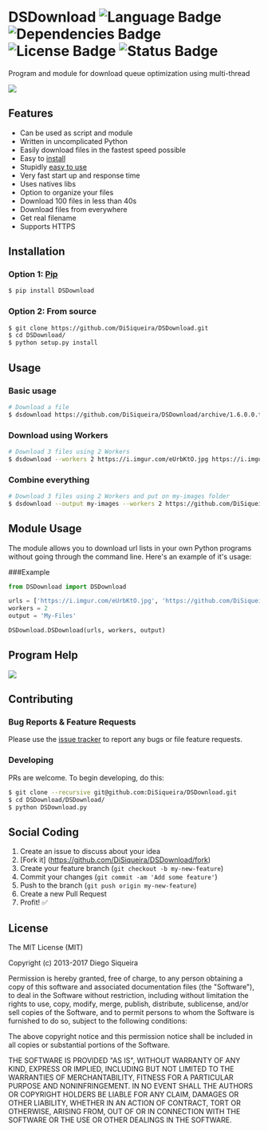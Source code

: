 # DSDownload ![Language Badge](https://img.shields.io/badge/Language-Python-red.svg) ![Dependencies Badge](https://img.shields.io/badge/Dependencies-None-brightgreen.svg) ![License Badge](https://img.shields.io/badge/License-MIT-blue.svg) ![Status Badge](https://img.shields.io/badge/Status-Stable-brightgreen.svg)

Program and module for download queue optimization using multi-thread

![](https://i.imgur.com/ytEp7fG.gif)

## Features

- Can be used as script and module
- Written in uncomplicated Python
- Easily download files in the fastest speed possible
- Easy to [install](https://github.com/DiSiqueira/DSDownload#installation)
- Stupidly [easy to use](https://github.com/DiSiqueira/DSDownload#usage)
- Very fast start up and response time
- Uses natives libs
- Option to organize your files
- Download 100 files in less than 40s
- Download files from everywhere
- Get real filename
- Supports HTTPS

## Installation

### Option 1: [Pip](https://pip.pypa.io/en/stable/installing/)

```bash
$ pip install DSDownload
```

### Option 2: From source

```bash
$ git clone https://github.com/DiSiqueira/DSDownload.git
$ cd DSDownload/
$ python setup.py install
```

## Usage

### Basic usage

```bash
# Download a file
$ dsdownload https://github.com/DiSiqueira/DSDownload/archive/1.6.0.0.tar.gz
```

### Download using Workers

```bash
# Download 3 files using 2 Workers
$ dsdownload --workers 2 https://i.imgur.com/eUrbKtO.jpg https://i.imgur.com/9am20SK.jpg https://github.com/DiSiqueira/DSDownload/archive/1.6.0.0.tar.gz
```

### Combine everything

```bash
# Download 3 files using 2 Workers and put on my-images folder
$ dsdownload --output my-images --workers 2 https://github.com/DiSiqueira/DSDownload/archive/1.6.0.0.tar.gz https://i.imgur.com/9am20SK.jpg https://i.imgur.com/KR06C.jpg
```

## Module Usage
The module allows you to download url lists in your own Python programs without going through the command line. Here's an example of it's usage:

###Example
```python
from DSDownload import DSDownload

urls = ['https://i.imgur.com/eUrbKtO.jpg', 'https://github.com/DiSiqueira/DSDownload/archive/1.6.0.0.tar.gz']
workers = 2
output = 'My-Files'

DSDownload.DSDownload(urls, workers, output)
```

## Program Help

![](https://i.imgur.com/NTzkmKJ.png)

## Contributing

### Bug Reports & Feature Requests

Please use the [issue tracker](https://github.com/DiSiqueira/DSDownload/issues) to report any bugs or file feature requests.

### Developing

PRs are welcome. To begin developing, do this:

```bash
$ git clone --recursive git@github.com:DiSiqueira/DSDownload.git
$ cd DSDownload/DSDownload/
$ python DSDownload.py
```

## Social Coding

1. Create an issue to discuss about your idea
2. [Fork it] (https://github.com/DiSiqueira/DSDownload/fork)
3. Create your feature branch (`git checkout -b my-new-feature`)
4. Commit your changes (`git commit -am 'Add some feature'`)
5. Push to the branch (`git push origin my-new-feature`)
6. Create a new Pull Request
7. Profit! :white_check_mark:

## License

The MIT License (MIT)

Copyright (c) 2013-2017 Diego Siqueira

Permission is hereby granted, free of charge, to any person obtaining a copy
of this software and associated documentation files (the "Software"), to deal
in the Software without restriction, including without limitation the rights
to use, copy, modify, merge, publish, distribute, sublicense, and/or sell
copies of the Software, and to permit persons to whom the Software is
furnished to do so, subject to the following conditions:

The above copyright notice and this permission notice shall be included in
all copies or substantial portions of the Software.

THE SOFTWARE IS PROVIDED "AS IS", WITHOUT WARRANTY OF ANY KIND, EXPRESS OR
IMPLIED, INCLUDING BUT NOT LIMITED TO THE WARRANTIES OF MERCHANTABILITY,
FITNESS FOR A PARTICULAR PURPOSE AND NONINFRINGEMENT.  IN NO EVENT SHALL THE
AUTHORS OR COPYRIGHT HOLDERS BE LIABLE FOR ANY CLAIM, DAMAGES OR OTHER
LIABILITY, WHETHER IN AN ACTION OF CONTRACT, TORT OR OTHERWISE, ARISING FROM,
OUT OF OR IN CONNECTION WITH THE SOFTWARE OR THE USE OR OTHER DEALINGS IN
THE SOFTWARE.
